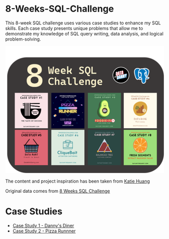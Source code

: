 # 8-Weeks-SQL-Challenge
This 8-week SQL challenge uses various case studies to enhance my SQL skills. Each case study presents unique problems that allow me to demonstrate my knowledge of SQL query writing, data analysis, and logical problem-solving.

<img src= "https://github.com/keshavdewan/8-Weeks-SQL-Challenge/blob/40e34dc7ae9294680e782b175515748302971d80/Main%20Page.png" width="500" height="400" />

The content and project inspiration has been taken from [Katie Huang](https://github.com/katiehuangx)

Original data comes from [8 Weeks SQL Challenge](https://8weeksqlchallenge.com/)

# Case Studies
  - [Case Study 1 - Danny's Diner](https://github.com/keshavdewan/8-Weeks-SQL-Challenge/blob/main/Case%20Study%201%20-%20Dany's%20Diner.md)
  - [Case Study 2 - Pizza Runnner](https://github.com/keshavdewan/8-Weeks-SQL-Challenge/blob/main/Case%20Study%202%20-%20Pizza%20Runner/Pizza%20Runner.md)
    
